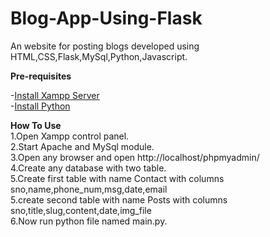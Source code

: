 # Blog-App-Using-Flask
An website for posting blogs developed using HTML,CSS,Flask,MySql,Python,Javascript.

 **Pre-requisites**
 <HTML>
 -<a href="https://www.apachefriends.org/xampp-files/7.4.8/xampp-windows-x64-7.4.8-0-VC15-installer.exe">Install Xampp Server</a><br>
 -<a href="https://www.python.org/ftp/python/3.8.4/python-3.8.4.exe">Install Python</a><br>

 **How To Use**
 <br>
 1.Open Xampp control panel.<br>
 2.Start Apache and MySql module.<br>
 3.Open any browser and open http://localhost/phpmyadmin/<br>
 4.Create any database with two table.<br>
 5.Create first table with name Contact with columns sno,name,phone_num,msg,date,email<br>
 5.create second table with name Posts with columns sno,title,slug,content,date,img_file<br>
 6.Now run python file named main.py.<br>
 </HTML>
